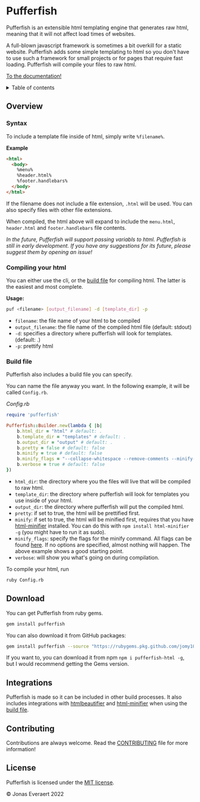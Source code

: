 # Pufferfish

Pufferfish is an extensible html templating engine that generates raw html, meaning that it will not affect load times of websites.

A full-blown javascript framework is sometimes a bit overkill for a static website. Pufferfish adds some simple templating to html so you don't have to use such a framework for small projects or for pages that require fast loading. Pufferfish will compile your files to raw html.

[To the documentation!](https://pufferfish.jonaseveraert.be)

<details>
    <summary>Table of contents</summary>

- [Overview](#overview)
    - [Syntax](#syntax)
    - [Compiling html](#compiling-your-html)
    - [Build file](#build-file)
- [Download](#download)
- [Integrations](#integrations)
- [Contributing](#contributing)
- [License](#license)
</details>

## Overview
### Syntax
To include a template file inside of html, simply write `%filename%`.

**Example**
```html
<html>
  <body>
    %menu%
    %header.html%
    %footer.handlebars%
  </body>
</html>
```

If the filename does not include a file extension, `.html` will be used. You can also specify files with other file extensions.

When compiled, the html above will expand to include the `menu.html`, `header.html` and `footer.handlebars` file contents.

*In the future, Pufferfish will support passing variabls to html. Pufferfish is still in early development. If you have any suggestions for its future, please suggest them by opening an issue!*

### Compiling your html
You can either use the cli, or the [build file](#build-file) for compiling html. The latter is the easiest and most complete.

**Usage:**
```bash
puf <filename> [output_filename] -d [template_dir] -p
```

- `filename`: the file name of your html to be compiled
- `output_filename`: the file name of the compiled html file (default: stdout)
- `-d`: specifies a directory where pufferfish will look for templates. (default: .)
- `-p`: prettify html

### Build file
Pufferfish also includes a build file you can specify.

You can name the file anyway you want. In the following example, it will be called `Config.rb`.

*Config.rb*
```ruby
require 'pufferfish'

Pufferfish::Builder.new(lambda { |b|
    b.html_dir = "html" # default: .
    b.template_dir = "templates" # default: .
    b.output_dir = "output" # default: .
    b.pretty = false # default: false
    b.minify = true # default: false
    b.minify_flags = "--collapse-whitespace --remove-comments --minify-css true --minify-js true --case-sensitive" # default: ""
    b.verbose = true # default: false
})
```

- `html_dir`: the directory where you the files will live that will be compiled to raw html.
- `template_dir`: the directory where pufferfish will look for templates you use inside of your html.
- `output_dir`: the directory where pufferfish will put the compiled html.
- `pretty`: if set to true, the html will be prettified first.
- `minify`: if set to true, the html will be minified first, requires that you have [html-minifier](https://github.com/kangax/html-minifier) installed. You can do this with `npm install html-minifier -g` (you might have to run it as sudo).
- `minify_flags`: specify the flags for the minify command. All flags can be found [here](https://github.com/kangax/html-minifier). If no options are specified, almost nothing will happen. The above example shows a good starting point.
- `verbose`: will show you what's going on during compilation.

To compile your html, run
```bash
ruby Config.rb
```

## Download
You can get Pufferfish from ruby gems.
```bash
gem install pufferfish
```

You can also download it from GitHub packages:
```bash
gem install pufferfish --source "https://rubygems.pkg.github.com/jomy10"
```

If you want to, you can download it from npm `npm i pufferfish-html -g`, but I would recommend getting the Gems version.

## Integrations
Pufferfish is made so it can be included in other build processes. It also includes integrations with [htmlbeautifier](https://github.com/threedaymonk/htmlbeautifier) and [html-minifier](https://github.com/kangax/html-minifier) when using the [build file](#build-file).

## Contributing
Contributions are always welcome. Read the [CONTRIBUTING](CONTRIBUTING.md) file for more information!

## License
Pufferfish is licensed under the [MIT license](LICENSE).

© Jonas Everaert 2022
